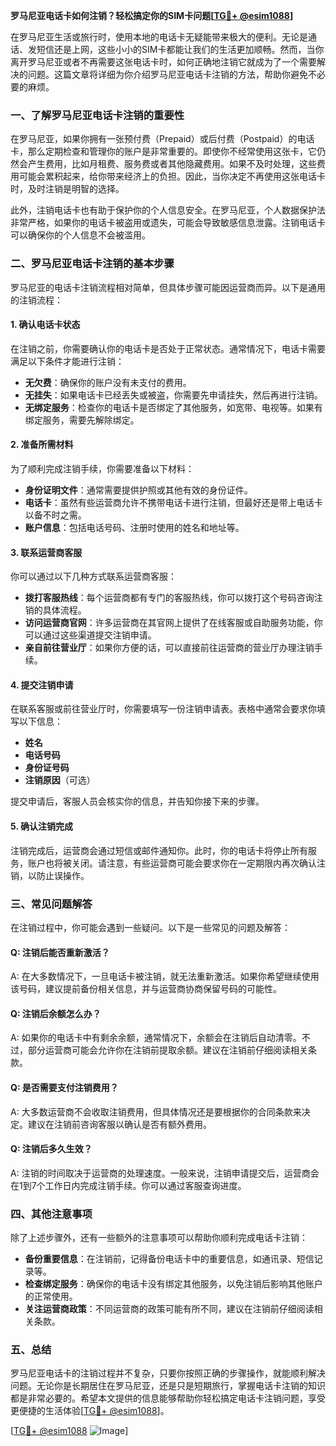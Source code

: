 **罗马尼亚电话卡如何注销？轻松搞定你的SIM卡问题[[TG💪+ @esim1088](https://t.me/s/esim1088)]**

在罗马尼亚生活或旅行时，使用本地的电话卡无疑能带来极大的便利。无论是通话、发短信还是上网，这些小小的SIM卡都能让我们的生活更加顺畅。然而，当你离开罗马尼亚或者不再需要这张电话卡时，如何正确地注销它就成为了一个需要解决的问题。这篇文章将详细为你介绍罗马尼亚电话卡注销的方法，帮助你避免不必要的麻烦。

### 一、了解罗马尼亚电话卡注销的重要性

在罗马尼亚，如果你拥有一张预付费（Prepaid）或后付费（Postpaid）的电话卡，那么定期检查和管理你的账户是非常重要的。即使你不经常使用这张卡，它仍然会产生费用，比如月租费、服务费或者其他隐藏费用。如果不及时处理，这些费用可能会累积起来，给你带来经济上的负担。因此，当你决定不再使用这张电话卡时，及时注销是明智的选择。

此外，注销电话卡也有助于保护你的个人信息安全。在罗马尼亚，个人数据保护法非常严格，如果你的电话卡被盗用或遗失，可能会导致敏感信息泄露。注销电话卡可以确保你的个人信息不会被滥用。

### 二、罗马尼亚电话卡注销的基本步骤

罗马尼亚的电话卡注销流程相对简单，但具体步骤可能因运营商而异。以下是通用的注销流程：

#### 1. 确认电话卡状态
在注销之前，你需要确认你的电话卡是否处于正常状态。通常情况下，电话卡需要满足以下条件才能进行注销：
- **无欠费**：确保你的账户没有未支付的费用。
- **无挂失**：如果电话卡已经丢失或被盗，你需要先申请挂失，然后再进行注销。
- **无绑定服务**：检查你的电话卡是否绑定了其他服务，如宽带、电视等。如果有绑定服务，需要先解除绑定。

#### 2. 准备所需材料
为了顺利完成注销手续，你需要准备以下材料：
- **身份证明文件**：通常需要提供护照或其他有效的身份证件。
- **电话卡**：虽然有些运营商允许不携带电话卡进行注销，但最好还是带上电话卡以备不时之需。
- **账户信息**：包括电话号码、注册时使用的姓名和地址等。

#### 3. 联系运营商客服
你可以通过以下几种方式联系运营商客服：
- **拨打客服热线**：每个运营商都有专门的客服热线，你可以拨打这个号码咨询注销的具体流程。
- **访问运营商官网**：许多运营商在其官网上提供了在线客服或自助服务功能，你可以通过这些渠道提交注销申请。
- **亲自前往营业厅**：如果你方便的话，可以直接前往运营商的营业厅办理注销手续。

#### 4. 提交注销申请
在联系客服或前往营业厅时，你需要填写一份注销申请表。表格中通常会要求你填写以下信息：
- **姓名**
- **电话号码**
- **身份证号码**
- **注销原因**（可选）

提交申请后，客服人员会核实你的信息，并告知你接下来的步骤。

#### 5. 确认注销完成
注销完成后，运营商会通过短信或邮件通知你。此时，你的电话卡将停止所有服务，账户也将被关闭。请注意，有些运营商可能会要求你在一定期限内再次确认注销，以防止误操作。

### 三、常见问题解答

在注销过程中，你可能会遇到一些疑问。以下是一些常见的问题及解答：

#### Q: 注销后能否重新激活？
A: 在大多数情况下，一旦电话卡被注销，就无法重新激活。如果你希望继续使用该号码，建议提前备份相关信息，并与运营商协商保留号码的可能性。

#### Q: 注销后余额怎么办？
A: 如果你的电话卡中有剩余余额，通常情况下，余额会在注销后自动清零。不过，部分运营商可能会允许你在注销前提取余额。建议在注销前仔细阅读相关条款。

#### Q: 是否需要支付注销费用？
A: 大多数运营商不会收取注销费用，但具体情况还是要根据你的合同条款来决定。建议在注销前咨询客服以确认是否有额外费用。

#### Q: 注销后多久生效？
A: 注销的时间取决于运营商的处理速度。一般来说，注销申请提交后，运营商会在1到7个工作日内完成注销手续。你可以通过客服查询进度。

### 四、其他注意事项

除了上述步骤外，还有一些额外的注意事项可以帮助你顺利完成电话卡注销：

- **备份重要信息**：在注销前，记得备份电话卡中的重要信息，如通讯录、短信记录等。
- **检查绑定服务**：确保你的电话卡没有绑定其他服务，以免注销后影响其他账户的正常使用。
- **关注运营商政策**：不同运营商的政策可能有所不同，建议在注销前仔细阅读相关条款。

### 五、总结

罗马尼亚电话卡的注销过程并不复杂，只要你按照正确的步骤操作，就能顺利解决问题。无论你是长期居住在罗马尼亚，还是只是短期旅行，掌握电话卡注销的知识都是非常必要的。希望本文提供的信息能够帮助你轻松搞定电话卡注销问题，享受更便捷的生活体验[[TG💪+ @esim1088](https://t.me/s/esim1088)]。

[[TG💪+ @esim1088](https://t.me/s/esim1088) ![Image](https://i.postimg.cc/4NQfJmqS/Snipaste-2025-05-13-00-14-12.png)]